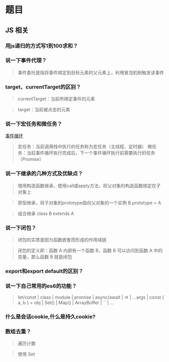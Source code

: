 # 题目
## JS 相关
### 用js递归的方式写1到100求和？

### 说一下事件代理？
  > 事件委托是指将事件绑定到目标元素的父元素上，利用冒泡机制触发该事件

### target、currentTarget的区别？
  > currentTarget：当前所绑定事件的元素 

  > target：当前被点击的元素

### 说一下宏任务和微任务？
  [事件循环](https://zhuanlan.zhihu.com/p/87684858)
  > 宏任务：当前调用栈中执行的任务称为宏任务（主线程、定时器）
  > 微任务：当前事件循环执行完成后，下一个事件循环执行前需要执行的任务（Promise）

### 说一下继承的几种方式及优缺点？
  > 借用构造函数继承，使用call或apply方法，将父对象的构造函数绑定在子对象上 

  > 原型继承，将子对象的prototype指向父对象的一个实例 B.prototype = A 

  > 组合继承
  > class B extends A

### 说一下闭包？
  > 闭包的实质是因为函数嵌套而形成的作用域链 

  > 闭包的定义即：函数 A 内部有一个函数 B，函数 B 可以访问到函数 A 中的变量，那么函数 B 就是闭包 


### export和export default的区别？ 

### 说一下自己常用的es6的功能？
  > let/const | class | module | promise | async/await | => | ...args | const { a, b } = obj | Set() | Map() | ArrayBuffer | `` | ...

### 什么是会话cookie,什么是持久cookie?

### 数组去重？
  > 遍历计数 

  > 使用 Set 
